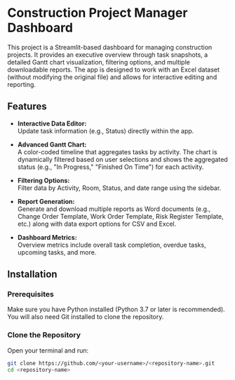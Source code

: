 # Construction Project Manager Dashboard

This project is a Streamlit-based dashboard for managing construction projects. It provides an executive overview through task snapshots, a detailed Gantt chart visualization, filtering options, and multiple downloadable reports. The app is designed to work with an Excel dataset (without modifying the original file) and allows for interactive editing and reporting.

## Features

- **Interactive Data Editor:**  
  Update task information (e.g., Status) directly within the app.

- **Advanced Gantt Chart:**  
  A color-coded timeline that aggregates tasks by activity. The chart is dynamically filtered based on user selections and shows the aggregated status (e.g., "In Progress," "Finished On Time") for each activity.

- **Filtering Options:**  
  Filter data by Activity, Room, Status, and date range using the sidebar.

- **Report Generation:**  
  Generate and download multiple reports as Word documents (e.g., Change Order Template, Work Order Template, Risk Register Template, etc.) along with data export options for CSV and Excel.

- **Dashboard Metrics:**  
  Overview metrics include overall task completion, overdue tasks, upcoming tasks, and more.

## Installation

### Prerequisites

Make sure you have Python installed (Python 3.7 or later is recommended). You will also need Git installed to clone the repository.

### Clone the Repository

Open your terminal and run:

```bash
git clone https://github.com/<your-username>/<repository-name>.git
cd <repository-name>
